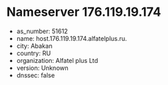 # Nameserver 176.119.19.174

* as_number: 51612
* name: host.176.119.19.174.alfatelplus.ru.
* city: Abakan
* country: RU
* organization: Alfatel plus Ltd
* version: Unknown
* dnssec: false

